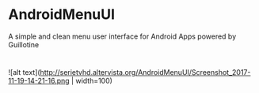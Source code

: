 # AndroidMenuUI
A simple and clean menu user interface for Android Apps powered by Guillotine
#
![alt text](http://serietvhd.altervista.org/AndroidMenuUI/Screenshot_2017-11-19-14-21-16.png | width=100)
